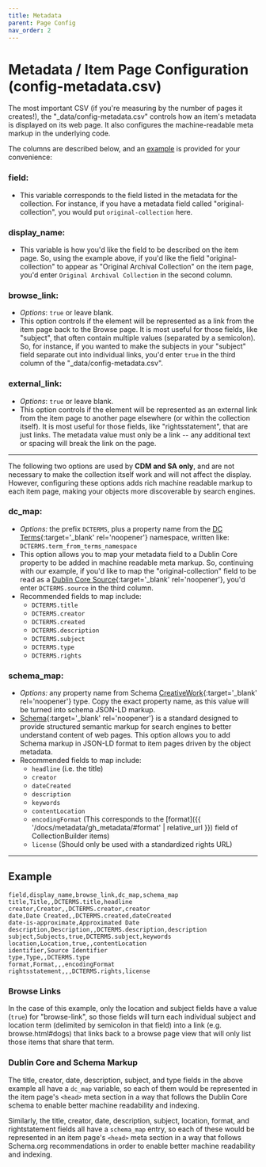 ```yaml
---
title: Metadata
parent: Page Config
nav_order: 2
---
```


# Metadata / Item Page Configuration (config-metadata.csv)

The most important CSV (if you're measuring by the number of pages it creates!), the "_data/config-metadata.csv" controls how an item's metadata is displayed on its web page. 
It also configures the machine-readable meta markup in the underlying code. 

The columns are described below, and an [example](#example) is provided for your convenience: 

### field: 
- This variable corresponds to the field listed in the metadata for the collection. For instance, if you have a metadata field called "original-collection", you would put `original-collection` here. 

### display_name: 
- This variable is how you'd like the field to be described on the item page. So, using the example above, if you'd like the field "original-collection" to appear as "Original Archival Collection" on the item page, you'd enter `Original Archival Collection` in the second column.

### browse_link: 
- *Options*: `true` or leave blank. 
- This option controls if the element will be represented as a link from the item page back to the Browse page. It is most useful for those fields, like "subject", that often contain multiple values (separated by a semicolon). So, for instance, if you wanted to make the subjects in your "subject" field separate out into individual links, you'd enter `true` in the third column of the "_data/config-metadata.csv".

### external_link: 
- *Options*: `true` or leave blank. 
- This option controls if the element will be represented as an external link from the item page to another page elsewhere (or within the collection itself). It is most useful for those fields, like "rightsstatement", that are just links. The metadata value must only be a link -- any additional text or spacing will break the link on the page. 


---

The following two options are used by **CDM and SA only**, and are not necessary to make the collection itself work and will not affect the display.
However, configuring these options adds rich machine readable markup to each item page, making your objects more discoverable by search engines.

### dc_map: 
- *Options:* the prefix `DCTERMS`, plus a property name from the [DC Terms](https://www.dublincore.org/specifications/dublin-core/dcmi-terms/){:target='_blank' rel='noopener'} namespace, written like: `DCTERMS.term_from_terms_namespace`
- This option allows you to map your metadata field to a Dublin Core property to be added in machine readable meta markup. So, continuing with our example, if you'd like to map the "original-collection" field to be read as a [Dublin Core Source](https://www.dublincore.org/specifications/dublin-core/dcmi-terms/#http://purl.org/dc/terms/source){:target='_blank' rel='noopener'}, you'd enter `DCTERMS.source` in the third column.
- Recommended fields to map include: 
    - `DCTERMS.title`
    - `DCTERMS.creator`
    - `DCTERMS.created`
    - `DCTERMS.description`
    - `DCTERMS.subject`
    - `DCTERMS.type`
    - `DCTERMS.rights`

### schema_map:
- *Options:* any property name from Schema [CreativeWork](https://schema.org/CreativeWork){:target='_blank' rel='noopener'} type. Copy the exact property name, as this value will be turned into schema JSON-LD markup. 
- [Schema](https://schema.org/){:target='_blank' rel='noopener'} is a standard designed to provide structured semantic markup for search engines to better understand content of web pages. This option allows you to add Schema markup in JSON-LD format to item pages driven by the object metadata.  
- Recommended fields to map include:
    - `headline` (i.e. the title)
    - `creator`
    - `dateCreated`
    - `description`
    - `keywords`
    - `contentLocation`
    - `encodingFormat` (This corresponds to the [format]({{ '/docs/metadata/gh_metadata/#format' | relative_url }}) field of CollectionBuilder items)
    - `license` (Should only be used with a standardized rights URL)

---

## Example 

```
field,display_name,browse_link,dc_map,schema_map
title,Title,,DCTERMS.title,headline
creator,Creator,,DCTERMS.creator,creator
date,Date Created,,DCTERMS.created,dateCreated
date-is-approximate,Approximated Date
description,Description,,DCTERMS.description,description
subject,Subjects,true,DCTERMS.subject,keywords
location,Location,true,,contentLocation
identifier,Source Identifier
type,Type,,DCTERMS.type
format,Format,,,encodingFormat
rightsstatement,,,DCTERMS.rights,license
```

### Browse Links 

In the case of this example, only the location and subject fields have a value (`true`) for "browse-link", so those fields will turn each individual subject and location term (delimited by semicolon in that field) into a link (e.g. browse.html#dogs) that links back to a browse page view that will only list those items that share that term. 

### Dublin Core and Schema Markup

The title, creator, date, description, subject, and type fields in the above example all have a `dc_map` variable, so each of them would be represented in the item page's `<head>` meta section in a way that follows the Dublin Core schema to enable better machine readability and indexing.

Similarly, the title, creator, date, description, subject, location, format, and rightstatement fields all have a `schema_map` entry, so each of these would be represented in an item page's `<head>` meta section in a way that follows Schema.org recommendations in order to enable better machine readability and indexing.
